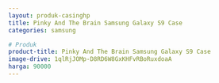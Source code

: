 ```yaml
---
layout: produk-casinghp
title: Pinky And The Brain Samsung Galaxy S9 Case
categories: samsung

# Produk
product-title: Pinky And The Brain Samsung Galaxy S9 Case
image-drive: 1qlRjJOMp-D8RD6W8GxKHFvRBoRuxdoaA
harga: 90000
---
```

